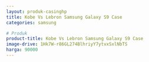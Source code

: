 ```yaml
---
layout: produk-casinghp
title: Kobe Vs Lebron Samsung Galaxy S9 Case
categories: samsung

# Produk
product-title: Kobe Vs Lebron Samsung Galaxy S9 Case
image-drive: 1Hk7W-r86GL274BlhriyY7ytvxSxlNbTS
harga: 90000
---
```

